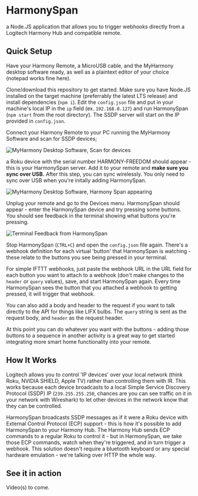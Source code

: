 # HarmonySpan
a Node.JS application that allows you to trigger webhooks directly from a Logitech Harmony Hub and compatible remote.
## Quick Setup
Have your Harmony Remote, a MicroUSB cable, and the MyHarmony desktop software ready, as well as a plaintext editor of your choice (notepad works fine here).

Clone/download this repository to get started. Make sure you have Node.JS installed on the target machine (preferrably the latest LTS release) and install dependencies (``npm i``). Edit the ``config.json`` file and put in your machine's local IP  in the ``ip`` field (ex. ``192.168.0.127``) and run HarmonySpan (``npm start`` from the root directory). The SSDP server will start on the IP provided in ``config.json``.

Connect your Harmony Remote to your PC running the MyHarmony Software and scan for SSDP devices;

![MyHarmony Desktop Software, Scan for devices](https://i.imgur.com/GCnIPTr.png)

a Roku device with the serial number HARMONY-FREEDOM should appear - this is your HarmonySpan server. Add it to your remote and **make sure you sync over USB.** After this step, you can sync wirelessly. You only need to sync over USB when you're initally adding HarmonySpan.

![MyHarmony Desktop Software, Harmony Span appearing](https://i.imgur.com/xSCdwNI.png)

Unplug your remote and go to the Devices menu. HarmonySpan should appear - enter the HarmonySpan device and try pressing some buttons. You should see feedback in the terminal showing what buttons you're pressing.

![Terminal Feedback from HarmonySpan](https://i.imgur.com/zPqd60M.png)

Stop HarmonySpan (``CTRL+C``) and open the ``config.json`` file again. There's a webhook definition for each virtual 'button' that HarmonySpan is watching - these relate to the buttons you see being pressed in your terminal.

For simple IFTTT webhooks, just paste the webhook URL in the URL field for each button you want to attach to a webhook (don't make changes to the ``header`` or ``query`` values), save, and start HarmonySpan again. Every time HarmonySpan sees the button that you attached a webhook to getting pressed, it will trigger that webhook.

You can also add a body and header to the request if you want to talk directly to the API for things like LIFX bulbs. The ``query`` string is sent as the request body, and ``header`` as the request header.

At this point you can do whatever you want with the buttons - adding those buttons to a sequence in another activity is a great way to get started integrating more smart home functionality into your remote.

## How It Works
Logitech allows you to control 'IP devices' over your local network (think Roku, NVIDIA SHIELD, Apple TV) rather than controlling them with IR. This works because each device broadcasts to a local Simple Service Discovery Protocol (SSDP) IP (``239.255.255.250``, chances are you can see traffic on it in your network with Wireshark) to let other devices in the network know that they can be controlled.

HarmonySpan broadcasts SSDP messages as if it were a Roku device with External Control Protocol (ECP) support - this is how it's possible to add HarmonySpan to your Harmony Hub. The Harmony Hub sends ECP commands to a regular Roku to control it - but in HarmonySpan, we take those ECP commands, watch when they're triggered, and in turn trigger a webhook. This solution doesn't require a bluetooth keyboard or any special hardware emulation - we're talking over HTTP the whole way.

## See it in action
Video(s) to come.
